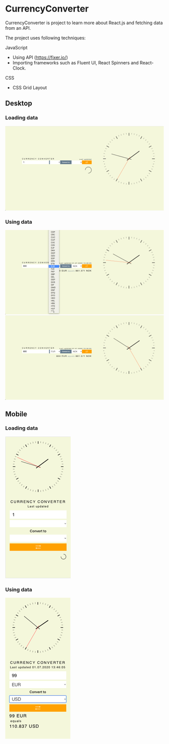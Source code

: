 # CurrencyConverter
CurrencyConverter is project to learn more about React.js and fetching data from an API.

The project uses following techniques:

JavaScript
* Using API (https://fixer.io/)
* Importing frameworks such as Fluent UI, React Spinners and React-Clock.

CSS
* CSS Grid Layout


## Desktop

### Loading data
![](Application_Shots/Desktop_Loading.png)

### Using data
![](/Application_Shots/Desktop_Data_Select_Currency.png)
![](/Application_Shots/Desktop_Data.png)


## Mobile

### Loading data
![](/Application_Shots/Mobile_Loading.png)

### Using data
![](/Application_Shots/Mobile_Data.png)


